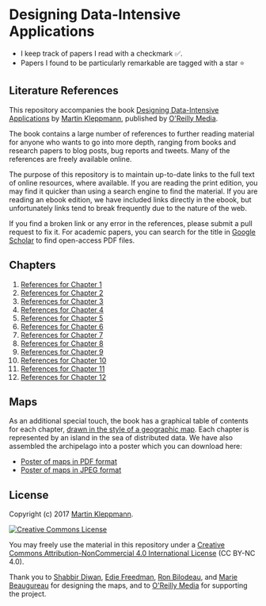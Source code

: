 Designing Data-Intensive Applications
=====================================

- I keep track of papers I read with a checkmark ✅.
- Papers I found to be particularly remarkable are tagged with a star ⭐️

Literature References
---------------------

This repository accompanies the book [Designing Data-Intensive Applications](http://dataintensive.net/)
by [Martin Kleppmann](https://www.google.co.uk/maps), published by
[O'Reilly Media](http://shop.oreilly.com/product/0636920032175.do).

The book contains a large number of references to further reading material for anyone who wants to
go into more depth, ranging from books and research papers to blog posts, bug reports and tweets.
Many of the references are freely available online.

The purpose of this repository is to maintain up-to-date links to the full text of online resources,
where available. If you are reading the print edition, you may find it quicker than using a search
engine to find the material. If you are reading an ebook edition, we have included links directly in
the ebook, but unfortunately links tend to break frequently due to the nature of the web.

If you find a broken link or any error in the references, please submit a pull request to fix it.
For academic papers, you can search for the title in [Google Scholar](https://scholar.google.co.uk/)
to find open-access PDF files.

Chapters
--------

1.  [References for Chapter  1](https://github.com/ept/ddia-references/blob/master/chapter-01-refs.md)
2.  [References for Chapter  2](https://github.com/ept/ddia-references/blob/master/chapter-02-refs.md)
3.  [References for Chapter  3](https://github.com/ept/ddia-references/blob/master/chapter-03-refs.md)
4.  [References for Chapter  4](https://github.com/ept/ddia-references/blob/master/chapter-04-refs.md)
5.  [References for Chapter  5](https://github.com/ept/ddia-references/blob/master/chapter-05-refs.md)
6.  [References for Chapter  6](https://github.com/ept/ddia-references/blob/master/chapter-06-refs.md)
7.  [References for Chapter  7](https://github.com/ept/ddia-references/blob/master/chapter-07-refs.md)
8.  [References for Chapter  8](https://github.com/ept/ddia-references/blob/master/chapter-08-refs.md)
9.  [References for Chapter  9](https://github.com/ept/ddia-references/blob/master/chapter-09-refs.md)
10. [References for Chapter 10](https://github.com/ept/ddia-references/blob/master/chapter-10-refs.md)
11. [References for Chapter 11](https://github.com/ept/ddia-references/blob/master/chapter-11-refs.md)
12. [References for Chapter 12](https://github.com/ept/ddia-references/blob/master/chapter-12-refs.md)

Maps
----

As an additional special touch, the book has a graphical table of contents for each chapter,
[drawn in the style of a geographic map](https://www.oreilly.com/ideas/drawing-a-map-of-distributed-data-systems).
Each chapter is represented by an island in the sea of distributed data. We have also assembled
the archipelago into a poster which you can download here:

* [Poster of maps in PDF format](https://github.com/ept/ddia-references/blob/master/ddia-poster.pdf)
* [Poster of maps in JPEG format](https://github.com/ept/ddia-references/blob/master/ddia-poster.jpg)

License
-------

Copyright (c) 2017 [Martin Kleppmann](http://martin.kleppmann.com/).

<a rel="license" href="http://creativecommons.org/licenses/by-nc/4.0/"><img alt="Creative Commons License" style="border-width:0" src="https://i.creativecommons.org/l/by-nc/4.0/88x31.png" /></a>

You may freely use the material in this repository under a
<a rel="license" href="http://creativecommons.org/licenses/by-nc/4.0/">Creative Commons
Attribution-NonCommercial 4.0 International License</a> (CC BY-NC 4.0).

Thank you to
[Shabbir Diwan](http://shabbirdiwan.com/),
[Edie Freedman](http://www.ediefreedman.com/),
[Ron Bilodeau](http://www.oreilly.com/pub/au/3771), and
[Marie Beaugureau](https://twitter.com/cmariebeau)
for designing the maps, and to [O'Reilly Media](https://www.oreilly.com/) for supporting the project.
